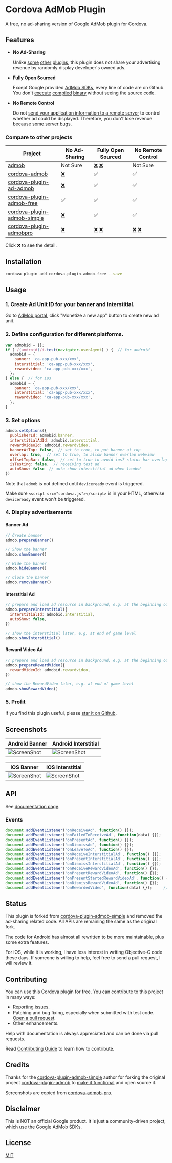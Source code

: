# Cordova AdMob Plugin

A free, no ad-sharing version of Google AdMob plugin for Cordova.

## Features

- **No Ad-Sharing**

  Unlike [some](https://github.com/appfeel/admob-google-cordova/blob/3f122f278a323a4bc9e580f400182a7bd690a346/src/android/AdMobAds.java#L569) [other](https://github.com/sunnycupertino/cordova-plugin-admob-simple/blob/a58846c1ea14188a4aef44381ccd28ffdcae3bfa/src/android/AdMob.java#L207) [plugins](https://github.com/floatinghotpot/cordova-admob-pro/wiki/License-Agreement#2-win-win-partnership), this plugin does not share your advertising revenue by randomly display developer's owned ads.

- **Fully Open Sourced**

  Except Google provided [AdMob SDKs](https://github.com/rehy/cordova-admob-sdk), every line of code are on Github. You don't [execute](https://github.com/admob-google/admob-cordova/blob/master/src/android/libs/admobadplugin.jar) [compiled](https://github.com/floatinghotpot/cordova-extension/blob/master/src/android/cordova-generic-ad.jar) [binary](https://github.com/floatinghotpot/cordova-extension/blob/master/src/ios/libCordovaGenericAd.a) without seeing the source code.

- **No Remote Control**

  Do not [send your application information to a remote server](https://github.com/floatinghotpot/cordova-admob-pro/issues/326) to control whether ad could be displayed. Therefore, you don't lose revenue because [some server bugs](https://github.com/floatinghotpot/cordova-admob-pro/issues/450#issuecomment-244837346),

### Compare to other projects

  Project | No Ad-Sharing | Fully Open Sourced | No Remote Control
  --------|---------------|--------------------|-------------------
  [admob](https://github.com/admob-google/admob-cordova) | Not Sure  | [❌](https://github.com/admob-google/admob-cordova/blob/master/src/android/libs/admobadplugin.jar) [❌](https://github.com/admob-google/admob-cordova/blob/master/src/ios/AdmobAPI.framework/AdmobAPI) | Not Sure
  [cordova-admob](https://github.com/appfeel/admob-google-cordova) | [❌](https://github.com/appfeel/admob-google-cordova/blob/3f122f278a323a4bc9e580f400182a7bd690a346/src/android/AdMobAds.java#L569) | ✅ | ✅
  [cordova-plugin-ad-admob](https://github.com/cranberrygame/cordova-plugin-ad-admob) | [❌](https://github.com/cranberrygame/cordova-plugin-ad-admob/blob/7aaa397b19ab63579d6aa68fbf20ffdf795a15fc/src/android/AdMobPlugin.java#L330) | ✅ | ✅
  [cordova-plugin-admob-free](https://github.com/ratson/cordova-plugin-admob-free) | ✅ | ✅ | ✅
  [cordova-plugin-admob-simple](https://github.com/sunnycupertino/cordova-plugin-admob-simple) | [❌](https://github.com/sunnycupertino/cordova-plugin-admob-simple/blob/a58846c1ea14188a4aef44381ccd28ffdcae3bfa/src/android/AdMob.java#L207) | ✅ | ✅
  [cordova-plugin-admobpro](https://github.com/floatinghotpot/cordova-admob-pro) | [❌](https://github.com/floatinghotpot/cordova-admob-pro/wiki/License-Agreement#2-win-win-partnership) | [❌](https://github.com/floatinghotpot/cordova-extension/blob/master/src/android/cordova-generic-ad.jar) [❌](https://github.com/floatinghotpot/cordova-extension/blob/master/src/ios/libCordovaGenericAd.a)  | [❌](https://github.com/floatinghotpot/cordova-admob-pro/issues/326) [❌](https://github.com/floatinghotpot/cordova-admob-pro/issues/450)

Click ❌ to see the detail.

## Installation

```bash
cordova plugin add cordova-plugin-admob-free --save
```

## Usage

### 1. Create Ad Unit ID for your banner and interstitial.

Go to [AdMob portal](https://www.google.com/admob/), click "Monetize a new app" button to create new ad unit.

### 2. Define configuration for different platforms.

```js
var admobid = {};
if ( /(android)/i.test(navigator.userAgent) ) {  // for android
  admobid = {
    banner: 'ca-app-pub-xxx/xxx',
    interstitial: 'ca-app-pub-xxx/xxx',
    rewardvideo: 'ca-app-pub-xxx/xxx',
  };
} else {  // for ios
  admobid = {
    banner: 'ca-app-pub-xxx/xxx',
    interstitial: 'ca-app-pub-xxx/xxx',
    rewardvideo: 'ca-app-pub-xxx/xxx',
  };
}
```

### 3. Set options

```js
admob.setOptions({
  publisherId: admobid.banner,
  interstitialAdId: admobid.interstitial,
  rewardVideoId: admobid.rewardvideo,
  bannerAtTop: false,  // set to true, to put banner at top
  overlap: true,  // set to true, to allow banner overlap webview
  offsetTopBar: false,  // set to true to avoid ios7 status bar overlap
  isTesting: false,  // receiving test ad
  autoShow: false  // auto show interstitial ad when loaded
})
```

Note that `admob` is not defined until `deviceready` event is triggered.

Make sure `<script src="cordova.js"></script>` is in your HTML, otherwise `deviceready` event won't be triggered.


### 4. Display advertisements

#### Banner Ad

```js
// Create banner
admob.prepareBanner()

// Show the banner
admob.showBanner()

// Hide the banner
admob.hideBanner()

// Close the banner
admob.removeBanner()
```

#### Interstitial Ad

```js
// prepare and load ad resource in background, e.g. at the beginning of game level
admob.prepareInterstitial({
  interstitialId: admobid.interstitial,
  autoShow: false,
})

// show the interstitial later, e.g. at end of game level
admob.showInterstitial()
```

#### Reward Video Ad

```js
// prepare and load ad resource in background, e.g. at the beginning of game level
admob.prepareRewardVideo({
  rewardVideoId: admobid.rewardvideo,
})

// show the RewardVideo later, e.g. at end of game level
admob.showRewardVideo()
```


### 5. Profit

If you find this plugin useful, please [star it on Github](https://github.com/ratson/cordova-plugin-admob-free).

## Screenshots

Android Banner                                  |  Android Interstitial
------------------------------------------------|--------------------------------------------
![ScreenShot][banner-android-screenshot]        | ![ScreenShot][interstitial-android-screenshot]

iOS Banner                                      |  iOS Interstitial
------------------------------------------------|--------------------------------------------
![ScreenShot][banner-ios-screenshot]            | ![ScreenShot][interstitial-ios-screenshot]


[banner-android-screenshot]: docs/screenshots/banner-android.jpg
[banner-ios-screenshot]: docs/screenshots/banner-ios.jpg
[interstitial-android-screenshot]: docs/screenshots/interstitial-android.jpg
[interstitial-ios-screenshot]: docs/screenshots/interstitial-ios.jpg


## API

See [documentation page](https://ratson.github.io/cordova-plugin-admob-free/).

### Events
```js
document.addEventListener('onReceiveAd', function() {});
document.addEventListener('onFailedToReceiveAd', function(data) {});
document.addEventListener('onPresentAd', function() {});
document.addEventListener('onDismissAd', function() {});
document.addEventListener('onLeaveToAd', function() {});
document.addEventListener('onReceiveInterstitialAd', function() {});
document.addEventListener('onPresentInterstitialAd', function() {});
document.addEventListener('onDismissInterstitialAd', function() {});
document.addEventListener('onReceiveRewardVideoAd', function() {});
document.addEventListener('onPresentRewardVideoAd', function() {});
document.addEventListener('onPresentStartedRewardVideoAd', function() {});
document.addEventListener('onDismissRewardVideoAd', function() {});
document.addEventListener('onRewardedVideo', function(data) {});     // data.rewardType, data.rewardAmount
```

## Status

This plugin is forked from [cordova-plugin-admob-simple](https://github.com/sunnycupertino/cordova-plugin-admob-simple) and removed the ad-sharing related code. All APIs are remaining the same as the original fork.

The code for Android has almost all rewritten to be more maintainable, plus some extra features.

For iOS, while it is working, I have less interest in writing Objective-C code these days. If someone is willing to help, feel free to send a pull request, I will review it.

## Contributing

You can use this Cordova plugin for free. You can contribute to this project in many ways:

* [Reporting issues](https://github.com/ratson/cordova-plugin-admob-free/issues).
* Patching and bug fixing, especially when submitted with test code. [Open a pull request](https://github.com/ratson/cordova-plugin-admob-free/pulls).
* Other enhancements.

Help with documentation is always appreciated and can be done via pull requests.

Read [Contributing Guide](https://ratson.github.io/cordova-plugin-admob-free/manual/tutorial.html#contributing-guide) to learn how to contribute.

## Credits

Thanks for the [cordova-plugin-admob-simple](https://github.com/sunnycupertino/cordova-plugin-admob-simple) author for forking the original project [cordova-plugin-admob](https://github.com/floatinghotpot/cordova-plugin-admob) to [make it functional](https://github.com/sunnycupertino/cordova-plugin-admob-simple/issues/1) and open source it.

Screenshots are copied from [cordova-admob-pro](https://github.com/floatinghotpot/cordova-admob-pro).

## Disclaimer

This is NOT an official Google product. It is just a community-driven project, which use the Google AdMob SDKs.

## License

[MIT](LICENSE)
